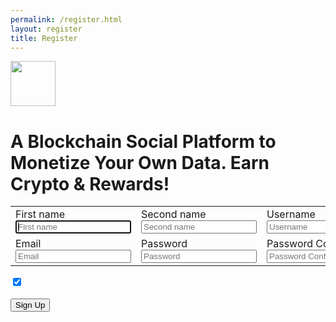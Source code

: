 ```yaml
---
permalink: /register.html
layout: register
title: Register
---
```

<form name="person"   class="form-signin1">
<img class="mb-4" src="../img/infinityid-logo-1@1x.png" alt=""  height="72">
<h1 class="h3 mb-3 font-weight-normal h32">A Blockchain Social Platform to Monetize Your Own Data. Earn Crypto & Rewards!</h1>
<table style="width:100%">
<tr><td>
<label for="firstname" class="sr-only h32">First name</label>
<input type="firstname" id="firstname" class="form-control" placeholder="First name" required autofocus>
</td>
<td>
<label for="email" class="sr-only h32">Second name</label>
<input type="email" id="Second name" class="form-control" placeholder="Second name" required autofocus>
</td>
<td>
<label for="username" class="sr-only h32">Username</label>
<input type="username" id="username" class="form-control" placeholder="Username" required autofocus>
</td>
</tr>
<!-- <input id="name" name="name" value="John">-->
<tr>
<td>
<label for="email" class="sr-only">Email</label>
<input type="email" id="email" class="form-control" placeholder="Email" required>
</td>
<td>
<label for="password" class="sr-only">Password</label>
<input type="password" id="password" class="form-control" placeholder="Password" required>
</td>
<td>
<label for="password" class="sr-only">Password Confirm</label>
<input type="password" id="password" class="form-control" placeholder="Password Confirm" required>
</td>
</tr>
</table>
<input type="checkbox" checked style="color: white;" id="toggle-two" class="h32"></input><label style="color: white;">Recieve SMS Updates.</label>
<script>
$(function() {
$('#toggle-two').bootstrapToggle({
on: 'Enabled',
off: 'Disabled'
});
})
</script><br /><br />
<button class="rounded-pill btn btn-lg btn-primary btn-block" type="button" id="btnFetch" onclick="loadDoc1()">Sign Up</button>